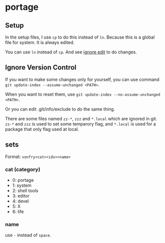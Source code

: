 # portage

## Setup

In the setup files, I use `cp` to do this instead of `ln`. Because this is a global file for system. It is always
edited.

You can use `ln` instead of `cp`. And see [ignore edit](#ignore-version-control) to do changes.

## Ignore Version Control

If you want to make some changes only for yourself, you can use command `git update-index --assume-unchanged <PATH>`.

When you want to reset them, use `git update-index --no-assume-unchanged <PATH>`.

Or you can edit .git/info/exclude to do the same thing.

There are some files named `zz-*`, `zzz` and `*.local` which are ignored in git. `zz-*` and `zzz` is used to set some
temparory flag, and `*.local` is used for a package that only flag used at local.

## sets

Format: `vonfry<cat><idx><name>`

### cat (category)

- 0: portage
- 1: system
- 2: shell tools
- 3: editor
- 4: devel
- 5: X
- 6: life

### name

use `-` instead of `space`.
